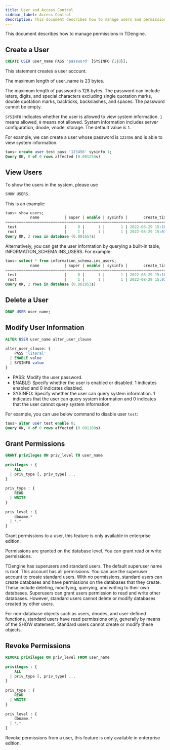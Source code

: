 ```yaml
---
title: User and Access Control
sidebar_label: Access Control
description: This document describes how to manage users and permissions in TDengine.
---
```


This document describes how to manage permissions in TDengine.

## Create a User

```sql
CREATE USER user_name PASS 'password' [SYSINFO {1|0}];
```

This statement creates a user account.

The maximum length of user_name is 23 bytes.

The maximum length of password is 128 bytes. The password can include leters, digits, and special characters excluding single quotation marks, double quotation marks, backticks, backslashes, and spaces. The password cannot be empty.

`SYSINFO` indicates whether the user is allowed to view system information. `1` means allowed, `0` means not allowed. System information includes server configuration, dnode, vnode, storage. The default value is `1`.

For example, we can create a user whose password is `123456` and is able to view system information.

```sql
taos> create user test pass '123456' sysinfo 1;
Query OK, 0 of 0 rows affected (0.001254s)
```

## View Users

To show the users in the system, please use 

```sql
SHOW USERS;
```

This is an example:

```sql
taos> show users;
           name           | super | enable | sysinfo |       create_time       |
================================================================================
 test                     |     0 |      1 |       1 | 2022-08-29 15:10:27.315 |
 root                     |     1 |      1 |       1 | 2022-08-29 15:03:34.710 |
Query OK, 2 rows in database (0.001657s)
```

Alternatively, you can get the user information by querying a built-in table, INFORMATION_SCHEMA.INS_USERS. For example:

```sql
taos> select * from information_schema.ins_users;
           name           | super | enable | sysinfo |       create_time       |
================================================================================
 test                     |     0 |      1 |       1 | 2022-08-29 15:10:27.315 |
 root                     |     1 |      1 |       1 | 2022-08-29 15:03:34.710 |
Query OK, 2 rows in database (0.001953s)
```

## Delete a User

```sql
DROP USER user_name;
```

## Modify User Information

```sql
ALTER USER user_name alter_user_clause
 
alter_user_clause: {
    PASS 'literal'
  | ENABLE value
  | SYSINFO value
}
```

- PASS: Modify the user password.
- ENABLE: Specify whether the user is enabled or disabled. 1 indicates enabled and 0 indicates disabled.
- SYSINFO: Specify whether the user can query system information. 1 indicates that the user can query system information and 0 indicates that the user cannot query system information.

For example, you can use below command to disable user `test`:

```sql
taos> alter user test enable 0;
Query OK, 0 of 0 rows affected (0.001160s)
```


## Grant Permissions

```sql
GRANT privileges ON priv_level TO user_name
 
privileges : {
    ALL
  | priv_type [, priv_type] ...
}
 
priv_type : {
    READ
  | WRITE
}
 
priv_level : {
    dbname.*
  | *.*
}
```

Grant permissions to a user, this feature is only available in enterprise edition.

Permissions are granted on the database level. You can grant read or write permissions.

TDengine has superusers and standard users. The default superuser name is root. This account has all permissions. You can use the superuser account to create standard users. With no permissions, standard users can create databases and have permissions on the databases that they create. These include deleting, modifying, querying, and writing to their own databases. Superusers can grant users permission to read and write other databases. However, standard users cannot delete or modify databases created by other users.

For non-database objects such as users, dnodes, and user-defined functions, standard users have read permissions only, generally by means of the SHOW statement. Standard users cannot create or modify these objects.

## Revoke Permissions

```sql
REVOKE privileges ON priv_level FROM user_name
 
privileges : {
    ALL
  | priv_type [, priv_type] ...
}
 
priv_type : {
    READ
  | WRITE
}
 
priv_level : {
    dbname.*
  | *.*
}

```

Revoke permissions from a user, this feature is only available in enterprise edition.
